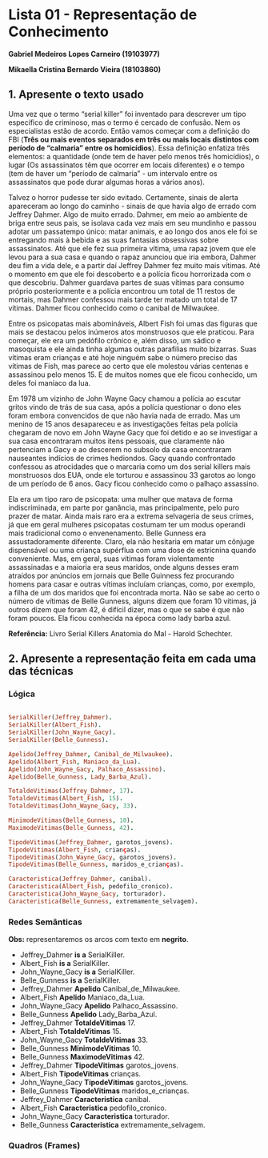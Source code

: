 # Lista 01 - Representação de Conhecimento

**Gabriel Medeiros Lopes Carneiro (19103977)**

**Mikaella Cristina Bernardo Vieira (18103860)**

## 1. Apresente o texto usado

Uma vez que o termo “serial killer” foi inventado para descrever um tipo específico de criminoso, mas o termo é cercado de confusão. Nem os especialistas estão de acordo. 
Então vamos começar com a definição do FBI (**Três ou mais eventos separados em três ou mais locais distintos com período de “calmaria” entre os homicídios**).
Essa definição enfatiza três elementos: a quantidade (onde tem de haver pelo menos três homicídios), o lugar (Os assassinatos têm que ocorrer em locais diferentes) e o tempo (tem de haver um “período de calmaria” - um intervalo entre os assassinatos que pode durar algumas horas a vários anos).

Talvez o horror pudesse ter sido evitado.
Certamente, sinais de alerta apareceram ao longo do caminho - sinais de que havia algo de errado com Jeffrey Dahmer. 
Algo de muito errado.
Dahmer, em meio ao ambiente de briga entre seus pais, se isolava cada vez mais em seu mundinho e passou adotar um passatempo único: matar animais, e ao longo dos anos ele foi se entregando mais à bebida e as suas fantasias obsessivas sobre assassinatos. 
Até que ele fez sua primeira vítima, uma rapaz jovem que ele levou para a sua casa e quando o rapaz anunciou que iria embora, Dahmer deu fim a vida dele, e a partir daí Jeffrey Dahmer fez muito mais vítimas. 
Até o momento em que ele foi descoberto e a polícia ficou horrorizada com o que descobriu. 
Dahmer guardava partes de suas vítimas para consumo próprio posteriormente e a polícia encontrou um total de 11 restos de mortais, mas Dahmer confessou mais tarde ter matado um total de 17 vítimas. 
Dahmer ficou conhecido como o canibal de Milwaukee.

Entre os psicopatas mais abomináveis, Albert Fish foi umas das figuras que mais se destacou pelos inúmeros atos monstruosos que ele praticou. 
Para começar, ele era um pedófilo crônico e, além disso, um sádico e masoquista e ele ainda tinha algumas outras parafilias muito bizarras. 
Suas vítimas eram crianças e até hoje ninguém sabe o número preciso das vítimas de Fish, mas parece ao certo que ele molestou várias centenas e assassinou pelo menos 15. 
E de muitos nomes que ele ficou conhecido, um deles foi maníaco da lua.

Em 1978 um vizinho de John Wayne Gacy chamou a polícia ao escutar gritos vindo de trás de sua casa, após a polícia questionar o dono eles foram embora convencidos de que não havia nada de errado. 
Mas um menino de 15 anos desapareceu e as investigações feitas pela polícia chegaram de novo em John Wayne Gacy que foi detido e ao se investigar a sua casa encontraram muitos itens pessoais, que claramente não pertenciam a Gacy e ao descerem no subsolo da casa encontraram nauseantes indícios de crimes hediondos. 
Gacy quando confrontado confessou as atrocidades que o marcaria como um dos serial killers mais monstruosos dos EUA, onde ele torturou e assassinou 33 garotos ao longo de um período de 6 anos. 
Gacy ficou conhecido como o palhaço assassino.

Ela era um tipo raro de psicopata: uma mulher que matava de forma indiscriminada, em parte por ganância, mas principalmente, pelo puro prazer de matar. 
Ainda mais raro era a extrema selvageria de seus crimes, já que em geral mulheres psicopatas costumam ter um modus operandi mais tradicional como o envenenamento. 
Belle Gunness era assustadoramente diferente.
Claro, ela não hesitaria em matar um cônjuge dispensável ou uma criança supérflua com uma dose de estricnina quando conveniente. 
Mas, em geral, suas vítimas foram violentamente assassinadas e a maioria era seus maridos, onde alguns desses eram atraídos por anúncios em jornais que Belle Guinness fez procurando homens para casar e outras vítimas incluíam crianças, como, por exemplo, a filha de um dos maridos que foi encontrada morta.
Não se sabe ao certo o número de vítimas de Belle Gunness, alguns dizem que foram 10 vítimas, já outros dizem que foram 42, é difícil dizer, mas o que se sabe é que não foram poucos. 
Ela ficou conhecida na época como lady barba azul.

**Referência:**  Livro Serial Killers Anatomia do Mal - Harold Schechter.


## 2. Apresente a representação feita em cada uma das técnicas

### Lógica

```prolog

SerialKiller(Jeffrey_Dahmer).
SerialKiller(Albert_Fish).
SerialKiller(John_Wayne_Gacy).
SerialKiller(Belle_Gunness).

Apelido(Jeffrey_Dahmer, Canibal_de_Milwaukee).
Apelido(Albert_Fish, Maniaco_da_Lua).
Apelido(John_Wayne_Gacy, Palhaco_Assassino).
Apelido(Belle_Gunness, Lady_Barba_Azul).

TotaldeVitimas(Jeffrey_Dahmer, 17).
TotaldeVitimas(Albert_Fish, 15).
TotaldeVitimas(John_Wayne_Gacy, 33).

MinimodeVitimas(Belle_Gunness, 10).
MaximodeVitimas(Belle_Gunness, 42).

TipodeVitimas(Jeffrey_Dahmer, garotos_jovens). 
TipodeVitimas(Albert_Fish, crianças). 
TipodeVitimas(John_Wayne_Gacy, garotos_jovens). 
TipodeVitimas(Belle_Gunness, maridos_e_crianças).

Caracteristica(Jeffrey_Dahmer, canibal). 
Caracteristica(Albert_Fish, pedofilo_cronico). 
Caracteristica(John_Wayne_Gacy, torturador). 
Caracteristica(Belle_Gunness, extremamente_selvagem).
```

### Redes Semânticas

**Obs:** representaremos os arcos com texto em **negrito**.

- Jeffrey_Dahmer **is a** SerialKiller.
- Albert_Fish **is a** SerialKiller.
- John_Wayne_Gacy **is a** SerialKiller.
- Belle_Gunness **is a** SerialKiller.
- Jeffrey_Dahmer **Apelido** Canibal_de_Milwaukee.
- Albert_Fish **Apelido** Maniaco_da_Lua.
- John_Wayne_Gacy **Apelido** Palhaco_Assassino.
- Belle_Gunness **Apelido** Lady_Barba_Azul.
- Jeffrey_Dahmer **TotaldeVitimas** 17.
- Albert_Fish **TotaldeVitimas** 15.
- John_Wayne_Gacy **TotaldeVitimas** 33.
- Belle_Gunness **MinimodeVitimas** 10.
- Belle_Gunness **MaximodeVitimas** 42.
- Jeffrey_Dahmer **TipodeVitimas** garotos_jovens.
- Albert_Fish **TipodeVitimas** crianças.
- John_Wayne_Gacy **TipodeVitimas** garotos_jovens.
- Belle_Gunness **TipodeVitimas** maridos_e_crianças.
- Jeffrey_Dahmer **Caracteristica** canibal.
- Albert_Fish **Caracteristica** pedofilo_cronico.
- John_Wayne_Gacy **Caracteristica** torturador.
- Belle_Gunness **Caracteristica** extremamente_selvagem.


### Quadros (Frames)